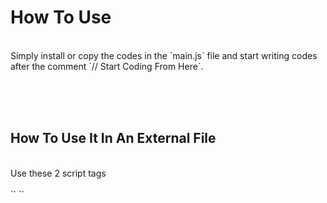 # How To Use

<br />
Simply install or copy the codes in the `main.js` file and start writing codes after the comment `// Start Coding From Here`.

<br /><br /><br />

## How To Use It In An External File

<br />
Use these 2 script tags <br /><br />
`<script src="main.js"></script>`
`<script>write("Hello, World! 👋")</script>`
